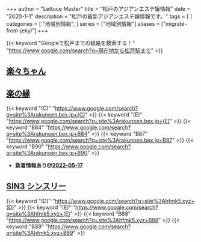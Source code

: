 +++
author = "Lettuce Master"
title = "松戸のアジアンエステ嬢情報"
date = "2020-1-1"
description = "松戸の最新アジアンエステ嬢情報です。"
tags = [
]
categories = [
    "地域別情報",
]
series = ["地域別情報"]
aliases = ["migrate-from-jekyl"]
+++

{{< keyword "Googleで松戸までの経路を検索する！" "https://www.google.com/search?q=現在地から松戸駅まで" >}}

## [楽々ちゃん](http://raku-raku.work/)


## [楽の縁](https://rakunoen.bex.jp/)
{{< keyword "(C)" "https://www.google.com/search?q=site%3Arakunoen.bex.jp+(C)" >}} {{< keyword "(E)" "https://www.google.com/search?q=site%3Arakunoen.bex.jp+(E)" >}} {{< keyword "B84" "https://www.google.com/search?q=site%3Arakunoen.bex.jp+B84" >}} {{< keyword "B87" "https://www.google.com/search?q=site%3Arakunoen.bex.jp+B87" >}} {{< keyword "B90" "https://www.google.com/search?q=site%3Arakunoen.bex.jp+B90" >}} 

- **新着情報あり@[2022-05-17](/post/2022-05-17)**
## [SIN3 シンスリー](http://hfmk5.xyz/)
{{< keyword "(D)" "https://www.google.com/search?q=site%3Ahfmk5.xyz+(D)" >}} {{< keyword "(E)" "https://www.google.com/search?q=site%3Ahfmk5.xyz+(E)" >}} {{< keyword "B88" "https://www.google.com/search?q=site%3Ahfmk5.xyz+B88" >}} {{< keyword "B89" "https://www.google.com/search?q=site%3Ahfmk5.xyz+B89" >}} 

